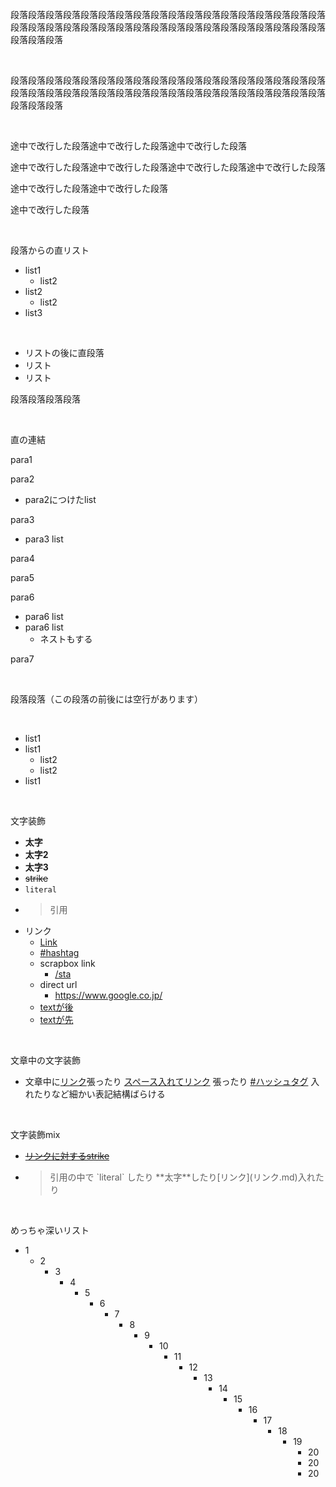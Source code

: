 段落段落段落段落段落段落段落段落段落段落段落段落段落段落段落段落段落段落段落段落段落段落段落段落段落段落段落段落段落段落段落段落段落段落段落段落段落段落段落

<br>

段落段落段落段落段落段落段落段落段落段落段落段落段落段落段落段落段落段落段落段落段落段落段落段落段落段落段落段落段落段落段落段落段落段落段落段落段落段落段落

<br>

途中で改行した段落途中で改行した段落途中で改行した段落

途中で改行した段落途中で改行した段落途中で改行した段落途中で改行した段落

途中で改行した段落途中で改行した段落

途中で改行した段落

<br>

段落からの直リスト

- list1
    - list2
- list2
    - list2
- list3

<br>

- リストの後に直段落
- リスト
- リスト

段落段落段落段落

<br>

直の連結

para1

para2

- para2につけたlist

para3

- para3 list

para4

para5

para6

- para6 list
- para6 list
    - ネストもする

para7

<br>

段落段落（この段落の前後には空行があります）

<br>

- list1
- list1
    - list2
    - list2
- list1

<br>

文字装飾

- **太字**
- **太字2**
- **太字3**
- ~~strike~~
- `literal`
- <blockquote>引用</blockquote>
- リンク
    - [Link](Link.md)
    - [#hashtag](hashtag.md)
    - scrapbox link
        - [/sta](https://scrapbox.io/sta)
    - direct url
        - https://www.google.co.jp/
    - [textが後](https://scrapbox.io/sta/)
    - [textが先](https://scrapbox.io/sta/)

<br>

文章中の文字装飾

- 文章中に[リンク](リンク.md)張ったり [スペース入れてリンク](スペース入れてリンク.md) 張ったり [#ハッシュタグ](ハッシュタグ.md) 入れたりなど細かい表記結構ばらける

<br>

文字装飾mix

- ~~[リンクに対するstrike](リンクに対するstrike.md)~~
- <blockquote>引用の中で `literal` したり **太字**したり[リンク](リンク.md)入れたり</blockquote>

<br>

めっちゃ深いリスト

- 1
    - 2
        - 3
            - 4
                - 5
                    - 6
                        - 7
                            - 8
                                - 9
                                    - 10
                                        - 11
                                            - 12
                                                - 13
                                                    - 14
                                                        - 15
                                                            - 16
                                                                - 17
                                                                    - 18
                                                                        - 19
                                                                            - 20
                                                                            - 20
                                                                            - 20

<br>


